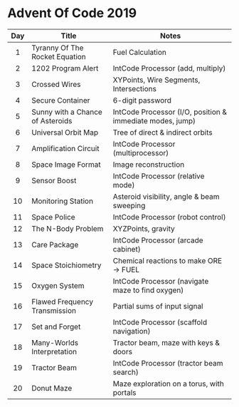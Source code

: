 # Advent Of Code 2019
|  **Day**      |   **Title**                               |   **Notes**   
| :------:  | -------- | --------- |
|   1       |   Tyranny Of The Rocket Equation      |   Fuel Calculation
|   2       |   1202 Program Alert                  |   IntCode Processor (add, multiply)
|   3       |   Crossed Wires                       |   XYPoints, Wire Segments, Intersections
|   4       |   Secure Container                    |   6-digit password
|   5       |   Sunny with a Chance of Asteroids    |   IntCode Processor (I/O, position & immediate modes, jump)
|   6       |   Universal Orbit Map                 |   Tree of direct & indirect orbits
|   7       |   Amplification Circuit               |   IntCode Processor (multiprocessor)
|   8       |   Space Image Format                  |   Image reconstruction
|   9       |   Sensor Boost                        |   IntCode Processor (relative mode)
|  10       |   Monitoring Station                  |   Asteroid visibility, angle & beam sweeping
|  11       |   Space Police                        |   IntCode Processor (robot control)
|  12       |   The N-Body Problem                  |   XYZPoints, gravity
|  13       |   Care Package                        |   IntCode Processor (arcade cabinet)
|  14       |   Space Stoichiometry                 |   Chemical reactions to make ORE -> FUEL
|  15       |   Oxygen System                       |   IntCode Processor (navigate maze to find oxygen)
|  16       |   Flawed Frequency Transmission       |   Partial sums of input signal
|  17       |   Set and Forget                      |   IntCode Processor (scaffold navigation)
|  18       |   Many-Worlds Interpretation          |   Tractor beam, maze with keys & doors
|  19       |   Tractor Beam                        |   IntCode Processor (tractor beam search)
|  20       |   Donut Maze                          |   Maze exploration on a torus, with portals